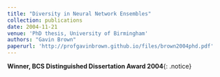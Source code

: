 ```yaml
---
title: "Diversity in Neural Network Ensembles"
collection: publications
date: 2004-11-21
venue: 'PhD thesis, University of Birmingham'
authors: "Gavin Brown"
paperurl: 'http://profgavinbrown.github.io/files/brown2004phd.pdf'
---
```

<b>Winner, BCS Distinguished Dissertation Award 2004</b>{: .notice}

